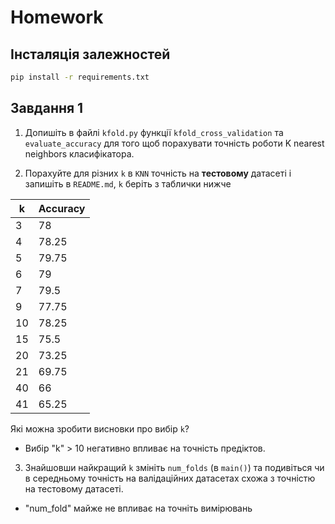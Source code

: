 # Homework


## Інсталяція залежностей

```bash
pip install -r requirements.txt
```


## Завдання 1

1. Допишіть в файлі `kfold.py` функції `kfold_cross_validation` та `evaluate_accuracy` для того щоб порахувати точність роботи K nearest neighbors класифікатора.

2. Порахуйте для різних `k` в `KNN` точність на **тестовому** датасеті і запишіть в `README.md`, `k` беріть з таблички нижче

 k | Accuracy
---|----------
 3 | 78
 4 | 78.25
 5 | 79.75
 6 | 79
 7 | 79.5
 9 | 77.75
10 | 78.25
15 | 75.5
20 | 73.25
21 | 69.75
40 | 66
41 | 65.25

Які можна зробити висновки про вибір `k`?
- Вибір "k" > 10 негативно впливає на точність предіктов.

3. Знайшовши найкращий `k` змініть `num_folds` (в `main()`) та подивіться чи в середньому точність на валідаційних датасетах схожа з точністю на тестовому датасеті.
- "num_fold" майже не впливає на точніть вимірювань
